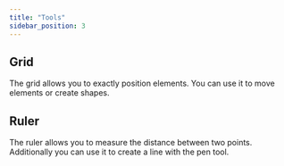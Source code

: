 ```yaml
---
title: "Tools"
sidebar_position: 3
---
```


## Grid

The grid allows you to exactly position elements. You can use it to move elements or create shapes.

## Ruler

The ruler allows you to measure the distance between two points. Additionally you can use it to create a line with the pen tool.

